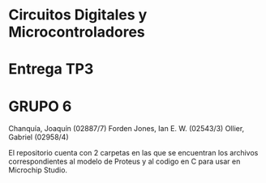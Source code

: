# Circuitos Digitales y Microcontroladores
# Entrega TP3
# GRUPO 6
Chanquía, Joaquín (02887/7)
Forden Jones, Ian E. W. (02543/3)
Ollier, Gabriel (02958/4)

El repositorio cuenta con 2 carpetas en las que se encuentran los archivos correspondientes al modelo de Proteus y al codigo en C para usar en Microchip Studio.
